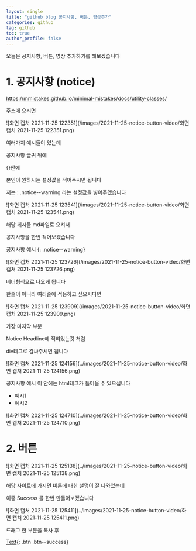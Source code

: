 ```yaml
---
layout: single
title: "github blog 공지사항, 버튼, 영상추가"
categories: github
tag: github
toc: true
author_profile: false
---
```




오늘은 공지사항, 버튼, 영상 추가하기를 해보겠습니다



# 1. 공지사항 (notice)

https://mmistakes.github.io/minimal-mistakes/docs/utility-classes/

주소에 오시면

![화면 캡처 2021-11-25 122351](/images/2021-11-25-notice-button-video/화면 캡처 2021-11-25 122351.png)

여러가지 예시들이 있는데

공지사항 글귀 뒤에 

{}안에 

본인이 원하시는 설정값을 적어주시면 됩니다

저는 : .notice--warning 라는 설정값을 넣어주겠습니다



![화면 캡처 2021-11-25 123541](/images/2021-11-25-notice-button-video/화면 캡처 2021-11-25 123541.png)


해당 게시물 md파일로 오셔서 

공지사항을 한번 적어보겠습니다

공지사항 예시
{: .notice--warning}

![화면 캡처 2021-11-25 123726](/images/2021-11-25-notice-button-video/화면 캡처 2021-11-25 123726.png)

베너형식으로 나오게 됩니다

한줄이 아니라 여러줄에 적용하고 싶으시다면



![화면 캡처 2021-11-25 123909](/images/2021-11-25-notice-button-video/화면 캡처 2021-11-25 123909.png)

가장 마지막 부분 

Notice Headline에 적혀있는것 처럼 

div테그로 감싸주시면 됩니다



![화면 캡처 2021-11-25 124156](../images/2021-11-25-notice-button-video/화면 캡처 2021-11-25 124156.png)



<div class="notice--warning">
공지사항 예시
이 안에는 html테그가 들어올 수 있으십니다
<ul>
    <li>예시1</li>
    <li>예시2</li>
</ul>
</div>

![화면 캡처 2021-11-25 124710](../images/2021-11-25-notice-button-video/화면 캡처 2021-11-25 124710.png)



# 2. 버튼



![화면 캡처 2021-11-25 125138](../images/2021-11-25-notice-button-video/화면 캡처 2021-11-25 125138.png)

해당 사이트에 가시면 버튼에 대한 설명이 잘 나와있는데

이중 Success 를 한번 만들어보겠습니다



![화면 캡처 2021-11-25 125411](../images/2021-11-25-notice-button-video/화면 캡처 2021-11-25 125411.png)

드래그 한 부분을 복사 후

[Text](#link){: .btn .btn--success}

